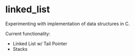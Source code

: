 # linked_list
Experimenting with implementation of data structures in C.

Current functionality:
  - Linked List w/ Tail Pointer
  - Stacks
